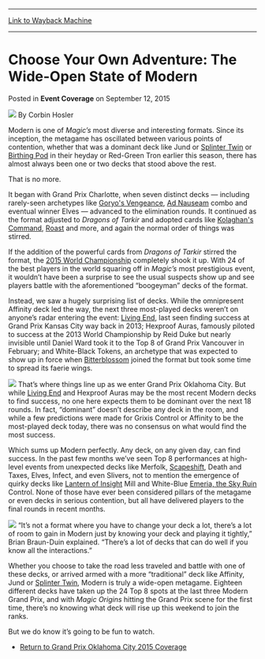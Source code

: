 
---
[Link to Wayback Machine](https://web.archive.org/web/20220523152211/https://magic.wizards.com/en/articles/archive/event-coverage/choose-your-own-adventure-wide-open-state-modern-2015-09-12)

[_metadata_:author]:- "Corbin Hosler"
[_metadata_:description]:- "Modern is one of Magic’s most diverse and interesting formats. Since its inception, the metagame has oscillated between various points of contention, whether that was a dominant deck like Jund or [autocard]Splinter Twin[/autocard] or [autocard]Birthing Pod[/autocard] in their heyday or Red-Green Tron earlier this season, there has almost always been one or two decks that stood"
[_metadata_:generator]:- "Drupal 7 (http://drupal.org)"
[_metadata_:node]:- "660311"
[_metadata_:publish_date]:- "2015-09-12"
[_metadata_:source]:- "div-main-content"
[_metadata_:title]:- "Choose Your Own Adventure: The Wide-Open State of Modern"
[_metadata_:wayback_capture_timestamp]:- "2022-05-23 15:22:11"
[_metadata_:wayback_raw_url]:- "https://web.archive.org/web/20220523152211id_/https://magic.wizards.com/en/articles/archive/event-coverage/choose-your-own-adventure-wide-open-state-modern-2015-09-12"
[_metadata_:wayback_url]:- "https://magic.wizards.com/en/articles/archive/event-coverage/choose-your-own-adventure-wide-open-state-modern-2015-09-12"
---


Choose Your Own Adventure: The Wide-Open State of Modern
========================================================



 Posted in **Event Coverage**
 on September 12, 2015 






![](https://media.magic.wizards.com/styles/auth_small/public/images/person/hosler.jpg)
By Corbin Hosler











Modern is one of *Magic’s* most diverse and interesting formats. Since its inception, the metagame has oscillated between various points of contention, whether that was a dominant deck like Jund or [Splinter Twin](https://gatherer.wizards.com/Pages/Card/Details.aspx?name=Splinter+Twin) or [Birthing Pod](https://gatherer.wizards.com/Pages/Card/Details.aspx?name=Birthing+Pod) in their heyday or Red-Green Tron earlier this season, there has almost always been one or two decks that stood above the rest.


That is no more.


It began with Grand Prix Charlotte, when seven distinct decks — including rarely-seen archetypes like [Goryo's Vengeance](https://gatherer.wizards.com/Pages/Card/Details.aspx?name=Goryo%27s+Vengeance), [Ad Nauseam](https://gatherer.wizards.com/Pages/Card/Details.aspx?name=Ad+Nauseam) combo and eventual winner Elves — advanced to the elimination rounds. It continued as the format adjusted to *Dragons of Tarkir* and adopted cards like [Kolaghan's Command](https://gatherer.wizards.com/Pages/Card/Details.aspx?name=Kolaghan%27s+Command), [Roast](https://gatherer.wizards.com/Pages/Card/Details.aspx?name=Roast) and more, and again the normal order of things was stirred.


If the addition of the powerful cards from *Dragons of Tarkir* stirred the format, the [2015 World Championship](http://magic.wizards.com/en/events/coverage/2015wc) completely shook it up. With 24 of the best players in the world squaring off in *Magic’s* most prestigious event, it wouldn’t have been a surprise to see the usual suspects show up and see players battle with the aforementioned “boogeyman” decks of the format.


Instead, we saw a hugely surprising list of decks. While the omnipresent Affinity deck led the way, the next three most-played decks weren’t on anyone’s radar entering the event: [Living End](https://gatherer.wizards.com/Pages/Card/Details.aspx?name=Living+End), last seen finding success at Grand Prix Kansas City way back in 2013; Hexproof Auras, famously piloted to success at the 2013 World Championship by Reid Duke but nearly invisible until Daniel Ward took it to the Top 8 of Grand Prix Vancouver in February; and White-Black Tokens, an archetype that was expected to show up in force when [Bitterblossom](https://gatherer.wizards.com/Pages/Card/Details.aspx?name=Bitterblossom) joined the format but took some time to spread its faerie wings.


[![](https://gatherer.wizards.com/Handlers/Image.ashx?type=card&name=Bitterblossom)](https://gatherer.wizards.com/Pages/Card/Details.aspx?name=Bitterblossom)
That’s where things line up as we enter Grand Prix Oklahoma City. But while [Living End](https://gatherer.wizards.com/Pages/Card/Details.aspx?name=Living+End) and Hexproof Auras may be the most recent Modern decks to find success, no one here expects them to be dominant over the next 18 rounds. In fact, “dominant” doesn’t describe any deck in the room, and while a few predictions were made for Grixis Control or Affinity to be the most-played deck today, there was no consensus on what would find the most success.


Which sums up Modern perfectly. Any deck, on any given day, can find success. In the past few months we’ve seen Top 8 performances at high-level events from unexpected decks like Merfolk, [Scapeshift](https://gatherer.wizards.com/Pages/Card/Details.aspx?name=Scapeshift), Death and Taxes, Elves, Infect, and even Slivers, not to mention the emergence of quirky decks like [Lantern of Insight](https://gatherer.wizards.com/Pages/Card/Details.aspx?name=Lantern+of+Insight) Mill and White-Blue [Emeria, the Sky Ruin](https://gatherer.wizards.com/Pages/Card/Details.aspx?name=Emeria%2C+the+Sky+Ruin) Control. None of those have ever been considered pillars of the metagame or even decks in serious contention, but all have delivered players to the final rounds in recent months.


[![](https://gatherer.wizards.com/Handlers/Image.ashx?type=card&name=Lantern+of+Insight)](https://gatherer.wizards.com/Pages/Card/Details.aspx?name=Lantern+of+Insight)
“It’s not a format where you have to change your deck a lot, there’s a lot of room to gain in Modern just by knowing your deck and playing it tightly,” Brian Braun-Duin explained. “There’s a lot of decks that can do well if you know all the interactions.”


Whether you choose to take the road less traveled and battle with one of these decks, or arrived armed with a more “traditional” deck like Affinity, Jund or [Splinter Twin](https://gatherer.wizards.com/Pages/Card/Details.aspx?name=Splinter+Twin), Modern is truly a wide-open metagame. Eighteen different decks have taken up the 24 Top 8 spots at the last three Modern Grand Prix, and with *Magic Origins* hitting the Grand Prix scene for the first time, there’s no knowing what deck will rise up this weekend to join the ranks.


But we do know it’s going to be fun to watch.


* [Return to Grand Prix Oklahoma City 2015 Coverage](/node/659866)






